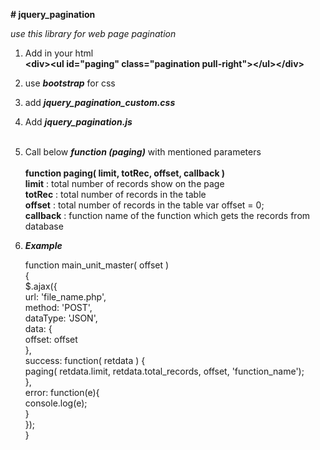 <b># jquery_pagination</b>

<i>use this library for web page pagination</i>

1. Add in your html <br>
  <b>&lt;div&gt;&lt;ul id="paging" class="pagination pull-right"&gt;&lt;/ul&gt;&lt;/div&gt;</b><br>

2. use <b><i>bootstrap</i></b> for css
3. add <b><i>jquery_pagination_custom.css</i></b>
4. Add <b><i>jquery_pagination.js</i></b><br><br>
5. Call below <b><i>function (paging)</i></b> with mentioned parameters<br><br>
  <b>function paging( limit, totRec, offset, callback )</b><br>
  <b>limit</b>    :  total number of records show on the page <br>
  <b>totRec</b>   :  total number of records in the table <br>
  <b>offset</b>   :  total number of records in the table  var offset = 0; <br>
  <b>callback</b> :  function name of the function which gets the records from database <br>

5. <b><i>Example</i></b>
    
    function main_unit_master( offset )<br>
    {<br>
    	$.ajax({<br>
    		url: 'file_name.php',<br>
    		method: 'POST',<br>
    		dataType: 'JSON',<br>
    		data: {<br>
    			offset: offset<br>
    		},<br>
    		success: function( retdata ) {<br>
    			paging( retdata.limit, retdata.total_records, offset, 'function_name');<br>
    		},<br>
    		error: function(e){<br>
    			console.log(e);<br>
    		}<br>
    	});<br>
    }
    

